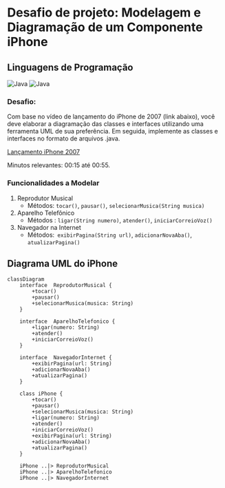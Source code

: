 # Desafio de projeto: Modelagem e Diagramação de um Componente iPhone


## Linguagens de Programação
![Java](https://img.shields.io/badge/java-%23ED8B00.svg?style=for-the-badge&logo=openjdk&logoColor=white)
![Java](https://img.shields.io/static/v1?label=&message=UML&color=FABD14&logo=uml&logoColor=FFFFFF)

### Desafio: 
Com base no vídeo de lançamento do iPhone de 2007 (link abaixo), você deve elaborar a diagramação das classes e interfaces utilizando uma ferramenta UML de sua preferência. Em seguida, implemente as classes e interfaces no formato de arquivos .java.

[Lançamento iPhone 2007](https://www.youtube.com/watch?v=9ou608QQRq8)

Minutos relevantes: 00:15 até 00:55.

### Funcionalidades a Modelar
1. Reprodutor Musical
   - Métodos: `tocar()`, `pausar()`, `selecionarMusica(String musica)`
2. Aparelho Telefônico
    - Métodos : `ligar(String numero)`, `atender()`, `iniciarCorreioVoz()`
3. Navegador na Internet
    - Métodos:` exibirPagina(String url)`, `adicionarNovaAba()`, `atualizarPagina()`

## Diagrama UML do iPhone

```mermaid
classDiagram
    interface  ReprodutorMusical {
        +tocar()
        +pausar()
        +selecionarMusica(musica: String)
    }

    interface  AparelhoTelefonico {
        +ligar(numero: String)
        +atender()
        +iniciarCorreioVoz()
    }

    interface  NavegadorInternet {
        +exibirPagina(url: String)
        +adicionarNovaAba()
        +atualizarPagina()
    }

    class iPhone {
        +tocar()
        +pausar()
        +selecionarMusica(musica: String)
        +ligar(numero: String)
        +atender()
        +iniciarCorreioVoz()
        +exibirPagina(url: String)
        +adicionarNovaAba()
        +atualizarPagina()
    }

    iPhone ..|> ReprodutorMusical
    iPhone ..|> AparelhoTelefonico
    iPhone ..|> NavegadorInternet